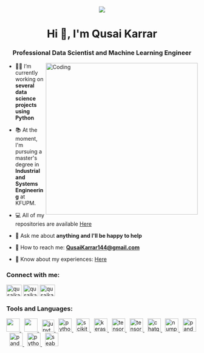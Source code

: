 <h1 align="center">
  <a href="https://git.io/typing-svg">
    <img src="https://readme-typing-svg.herokuapp.com/?lines=Hi+there!+👋...;...This+is+Qusai+Karrar.......;Welcome+to+my+profile!&center=true&size=30">
  </a>
</h1>
<h1 align="center">Hi 👋, I'm Qusai Karrar</h1>
<h3 align="center">Professional Data Scientist and Machine Learning Engineer</h3>
<img align="right" alt="Coding" width="400" src="https://i.pinimg.com/originals/e4/26/70/e426702edf874b181aced1e2fa5c6cde.gif">



- 👨‍💻 I’m currently working on **several data science projects using Python**

- 📚 At the moment, I'm pursuing a master's degree in **Industrial and Systems Engineering** at KFUPM.

- 💻 All of my repositories are available [Here]([https://github.com/qusaikarrar/qusaikarrar/projects?query=is%3Aopen](https://github.com/qusaikarrar?tab=repositories))

- 🤝 Ask me about **anything and I'll be happy to help**

- 📨 How to reach me: **QusaiKarrar144@gmail.com**

- 📃 Know about my experiences: [Here](https://www.linkedin.com/in/qusai-mohammed-karrar/)


<h3 align="left">Connect with me:</h3>
<p align="left">
<a href="https://www.linkedin.com/in/qusai-mohammed-karrar/" target="blank"><img align="center" src="https://raw.githubusercontent.com/rahuldkjain/github-profile-readme-generator/master/src/images/icons/Social/linked-in-alt.svg" alt="qusaikarrar" height="30" width="40" /></a>
<a href="https://stackoverflow.com/users/21602591/qusaikarrar" target="blank"><img align="center" src="https://raw.githubusercontent.com/rahuldkjain/github-profile-readme-generator/master/src/images/icons/Social/stack-overflow.svg" alt="qusaikarrar" height="30" width="40" /></a>
<a href="https://www.kaggle.com/qusaikarrar" target="blank"><img align="center" src="https://raw.githubusercontent.com/rahuldkjain/github-profile-readme-generator/master/src/images/icons/Social/kaggle.svg" alt="qusaikarrar" height="30" width="40" /></a>
</p>



<h3 align="left">Tools and Languages:</h3>

<p align="left">
<a href="https://code.visualstudio.com/" target="_blank" rel="noreferrer">
<img src="https://upload.wikimedia.org/wikipedia/commons/thumb/9/9a/Visual_Studio_Code_1.35_icon.svg/2048px-Visual_Studio_Code_1.35_icon.svg.png" width="35" height="35"/> </a> 
 &nbsp;
<a href="https://colab.research.google.com" target="_blank" rel="noreferrer">
<img src="https://colab.research.google.com/img/colab_favicon_256px.png" width="35" height="35"/> </a> 
 &nbsp;
<a href="https://jupyter.org/" target="_blank" rel="noreferrer">
<img src="https://upload.wikimedia.org/wikipedia/commons/thumb/3/38/Jupyter_logo.svg/1200px-Jupyter_logo.svg.png" alt="jupyter" width="32" height="32"/> </a> 
&nbsp;
<a href="https://www.python.org/" target="_blank" rel="noreferrer">
<img src="https://seeklogo.com/images/P/python-logo-A32636CAA3-seeklogo.com.png" alt="python" width="35" height="35"/> </a>  
&nbsp;
<a href="https://scikit-learn.org/" target="_blank" rel="noreferrer">
<img src="https://upload.wikimedia.org/wikipedia/commons/0/05/Scikit_learn_logo_small.svg" alt="scikit_learn" width="35" height="35"/> </a>  
&nbsp;
<a href="https://keras.io/" target="_blank" rel="noreferrer">
<img src="https://th.bing.com/th/id/OIP.ox-NrDy8e8hE5q3_s5b9zwHaHa?pid=ImgDet&rs=1" alt="keras" width="35" height="35"/> </a>    
&nbsp;
<a href="https://www.tensorflow.org" target="_blank" rel="noreferrer">
<img src="https://www.vectorlogo.zone/logos/tensorflow/tensorflow-icon.svg" alt="tensorflow" width="35" height="35"/> </a>
&nbsp;
<a href="https://pytorch.org" target="_blank" rel="noreferrer">
<img src="https://th.bing.com/th/id/R.f006806312dbf953a01945bc57c25740?rik=WoEowF%2fdMl2vfA&pid=ImgRaw&r=0" alt="tensorflow" width="35" height="35"/> </a>  
&nbsp;
<a href="https://chat.openai.com/" target="_blank" rel="noreferrer">
<img src="https://upload.wikimedia.org/wikipedia/commons/thumb/0/04/ChatGPT_logo.svg/640px-ChatGPT_logo.svg.png" alt="chatgpt" width="35" height="35"/> </a>  
&nbsp; 
<a href="https://numpy.org/" target="_blank" rel="noreferrer">
<img src="https://user-images.githubusercontent.com/67586773/105040771-43887300-5a88-11eb-9f01-bee100b9ef22.png" alt="numpy" width="35" height="35"/> </a>
&nbsp;
<a href="https://pandas.pydata.org/" target="_blank" rel="noreferrer">
<img src="https://pandas.pydata.org/static/img/favicon_white.ico" alt="pandas" width="35" height="35"/> </a>
&nbsp;
<a href="https://matplotlib.org/" target="_blank" rel="noreferrer">
<img src="https://pydata.org/wp-content/uploads/2016/07/matplotlib-logo-300.png" alt="pandas" width="35" height="35"/> </a>  
&nbsp;
<a href="https://scipy.org/" target="_blank" rel="noreferrer">
<img src="https://th.bing.com/th/id/R.70a511df5c47af553036ab76cbda3aa9?rik=0xP2XWWZ76gUdA&pid=ImgRaw&r=0" alt="python" width="35" height="35"/> </a>
&nbsp;  
<a href="https://seaborn.pydata.org/" target="_blank" rel="noreferrer">
<img src="https://seaborn.pydata.org/_images/logo-mark-lightbg.svg" alt="seaborn" width="35" height="35"/> </a>  </p>

